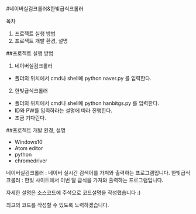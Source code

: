 #네이버실검크롤러&한빛급식크롤러

목차
1. 프로젝트 실행 방법
2. 프로젝트 개발 환경, 설명

##프로젝트 실행 방법
1. 네이버실검크롤러
 - 폴더의 위치에서 cmd나 shell에 python naver.py 를 입력한다.

2. 한빛급식크롤러
 - 폴더의 위치에서 cmd나 shell에 python hanbitgs.py 를 입력한다.
 - ID와 PW를 입력하라는 설명에 따라 진행한다.
 - 조금 기다린다.

##프로젝트 개발 환경, 설명
- Windows10
- Atom editor
- python
- chromedriver

네이버실검크롤러 : 네이버 실시간 검색어를 가져와 출력하는 프로그램입니다.
한빛급식크롤러 : 한빛 사이트에서 이번 달 급식을 가져와 출력하는 프로그램입니다.

자세한 설명은 소스코드에 주석으로 코드설명을 작성했습니다 :)

최고의 코드를 작성할 수 있도록 노력하겠습니다.
